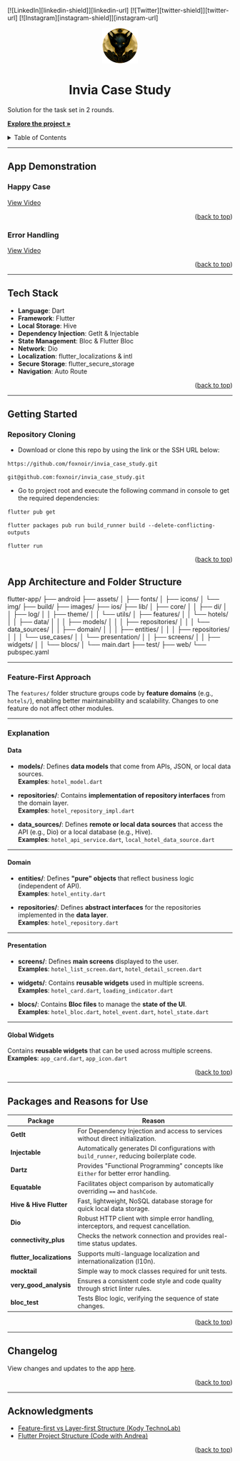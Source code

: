 <a name="readme-top"></a>

[![LinkedIn][linkedin-shield]][linkedin-url]
[![Twitter][twitter-shield]][twitter-url]
[![Instagram][instagram-shield]][instagram-url]


<div align="center">
  <img src="images/logo.png" alt="Logo" width="80" height="80">
  <h1 align="center">Invia Case Study</h1>

  <p align="left">
     Solution for the task set in 2 rounds.
  </p>

  <p align="left">
    <a href="https://github.com/foxnoir/invia_case_study/tree/develop/lib"><strong>Explore the project »</strong></a>
    <br/>
  </p>

</div>

<details>
  <summary>Table of Contents</summary>
  <ol>
    <li><a href="#app-demonstration">App Demonstration</a>
      <ul>
        <li><a href="#happy-case">Happy Case</a></li>
        <li><a href="#error-handling">Error Handling</a></li>
      </ul>
    </li>
    <li><a href="#tech-stack">Tech Stack</a></li>
    <li><a href="#getting-started">Getting Started</a>
      <ul>
        <li><a href="#repository-cloning">Repository Cloning</a></li>
        <li><a href="#installing-dependencies">Installing Dependencies</a></li>
        <li><a href="#code-generation">Code Generation</a></li>
        <li><a href="#running-the-app">Running the App</a></li>
      </ul>
    </li>
    <li><a href="#app-architecture-and-folder-structure">App Architecture and Folder Structure</a>
      <ul>
        <li><a href="#feature-first-approach">Feature-First Approach</a></li>
        <li><a href="#explanation">Explanation</a>
          <ul>
            <li><a href="#data">Data</a></li>
            <li><a href="#domain">Domain</a></li>
            <li><a href="#presentation">Presentation</a></li>
            <li><a href="#global-widgets">Global Widgets</a></li>
          </ul>
        </li>
      </ul>
    </li>
    <li><a href="#packages-and-reasons-for-use">Packages and Reasons for Use</a></li>
    <li><a href="#changelog">Changelog</a></li>
    <li><a href="#acknowledgments">Acknowledgments</a></li>
  </ol>
</details>

---

## **App Demonstration**

### **Happy Case**
[View Video](https://github.com/user-attachments/assets/6b00962b-dac0-43fd-ba21-81d9613b0921)

<p align="right">(<a href="#readme-top">back to top</a>)</p>

### **Error Handling**
[View Video](https://github.com/user-attachments/assets/9792d91c-faaa-4015-8ad8-ec74f39dece6)

<p align="right">(<a href="#readme-top">back to top</a>)</p>

---

## **Tech Stack**

- **Language**: Dart  
- **Framework**: Flutter  
- **Local Storage**: Hive  
- **Dependency Injection**: GetIt & Injectable  
- **State Management**: Bloc & Flutter Bloc  
- **Network**: Dio  
- **Localization**: flutter_localizations & intl  
- **Secure Storage**: flutter_secure_storage  
- **Navigation**: Auto Route  

<p align="right">(<a href="#readme-top">back to top</a>)</p>

---

## **Getting Started**

### **Repository Cloning**


- Download or clone this repo by using the link or the SSH URL below:

```
https://github.com/foxnoir/invia_case_study.git
```

```
git@github.com:foxnoir/invia_case_study.git
```

- Go to project root and execute the following command in console to get the required dependencies:

```
flutter pub get
```

```
flutter packages pub run build_runner build --delete-conflicting-outputs
```

```
flutter run
```

<p align="right">(<a href="#readme-top">back to top</a>)</p>

## **App Architecture and Folder Structure**

flutter-app/
  ├── android
  ├── assets/
  │     ├── fonts/
  │     ├── icons/
  │     └── img/
  ├── build/
  ├── images/
  ├── ios/
  ├── lib/
  │     ├── core/
  │     │     ├── di/
  │     │     ├── log/
  │     │     ├── theme/
  │     │     └── utils/
  │     ├── features/
  │     │     └── hotels/
  │     │          ├── data/
  │     │          │     ├── models/
  │     │          │     ├── repositories/
  │     │          │     └── data_sources/
  │     │          ├── domain/
  │     │          │     ├── entities/
  │     │          │     ├── repositories/
  │     │          │     └── use_cases/
  │     │          └── presentation/
  │     │                ├── screens/
  │     │                ├── widgets/
  │     │                └── blocs/
  │     └── main.dart
  ├── test/
  ├── web/
  └── pubspec.yaml

---

### **Feature-First Approach**
The `features/` folder structure groups code by **feature domains** (e.g., `hotels/`), enabling better maintainability and scalability. Changes to one feature do not affect other modules.

---

### **Explanation**

#### **Data**
- **models/**: Defines **data models** that come from APIs, JSON, or local data sources.  
  **Examples**: `hotel_model.dart`

- **repositories/**: Contains **implementation of repository interfaces** from the domain layer.  
  **Examples**: `hotel_repository_impl.dart`

- **data_sources/**: Defines **remote or local data sources** that access the API (e.g., Dio) or a local database (e.g., Hive).  
  **Examples**: `hotel_api_service.dart`, `local_hotel_data_source.dart`

---

#### **Domain**
- **entities/**: Defines **"pure" objects** that reflect business logic (independent of API).  
  **Examples**: `hotel_entity.dart`

- **repositories/**: Defines **abstract interfaces** for the repositories implemented in the **data layer**.  
  **Examples**: `hotel_repository.dart`

---

#### **Presentation**
- **screens/**: Defines **main screens** displayed to the user.  
  **Examples**: `hotel_list_screen.dart`, `hotel_detail_screen.dart`

- **widgets/**: Contains **reusable widgets** used in multiple screens.  
  **Examples**: `hotel_card.dart`, `loading_indicator.dart`

- **blocs/**: Contains **Bloc files** to manage the **state of the UI**.  
  **Examples**: `hotel_bloc.dart`, `hotel_event.dart`, `hotel_state.dart`

---

#### **Global Widgets**
  Contains **reusable widgets** that can be used across multiple screens.  
  **Examples**: `app_card.dart`, `app_icon.dart`

<p align="right">(<a href="#readme-top">back to top</a>)</p>

---

## **Packages and Reasons for Use**

| **Package**         | **Reason** |
|---------------------|----------------|
| **GetIt**           | For Dependency Injection and access to services without direct initialization. |
| **Injectable**      | Automatically generates DI configurations with `build_runner`, reducing boilerplate code. |
| **Dartz**           | Provides "Functional Programming" concepts like `Either` for better error handling. |
| **Equatable**       | Facilitates object comparison by automatically overriding `==` and `hashCode`. |
| **Hive & Hive Flutter** | Fast, lightweight, NoSQL database storage for quick local data storage. |
| **Dio**             | Robust HTTP client with simple error handling, interceptors, and request cancellation. |
| **connectivity_plus** | Checks the network connection and provides real-time status updates. |
| **flutter_localizations** | Supports multi-language localization and internationalization (l10n). |
| **mocktail**        | Simple way to mock classes required for unit tests. |
| **very_good_analysis** | Ensures a consistent code style and code quality through strict linter rules. |
| **bloc_test**       | Tests Bloc logic, verifying the sequence of state changes. |

<p align="right">(<a href="#readme-top">back to top</a>)</p>

---

## **Changelog**

View changes and updates to the app [here](https://github.com/foxnoir/invia_case_study/blob/develop/CHANGELOG.md).  

<p align="right">(<a href="#readme-top">back to top</a>)</p>

---

## **Acknowledgments**

- [Feature-first vs Layer-first Structure (Kody TechnoLab)](https://kodytechnolab.com/blog/layer-first-or-feature-first-flutter-project-structure/)  
- [Flutter Project Structure (Code with Andrea)](https://codewithandrea.com/articles/flutter-project-structure/)  

<p align="right">(<a href="#readme-top">back to top</a>)</p>
